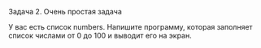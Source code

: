 Задача 2. Очень простая задача

У вас есть список numbers. Напишите программу, которая заполняет список числами от 0 до 100 и выводит его на экран.